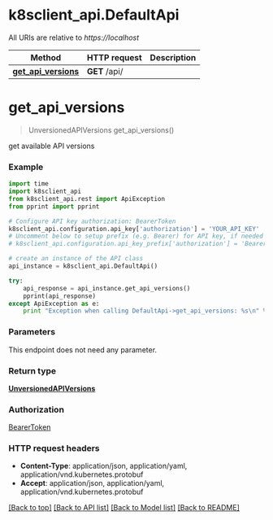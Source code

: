 # k8sclient_api.DefaultApi

All URIs are relative to *https://localhost*

Method | HTTP request | Description
------------- | ------------- | -------------
[**get_api_versions**](DefaultApi.md#get_api_versions) | **GET** /api/ | 


# **get_api_versions**
> UnversionedAPIVersions get_api_versions()



get available API versions

### Example 
```python
import time
import k8sclient_api
from k8sclient_api.rest import ApiException
from pprint import pprint

# Configure API key authorization: BearerToken
k8sclient_api.configuration.api_key['authorization'] = 'YOUR_API_KEY'
# Uncomment below to setup prefix (e.g. Bearer) for API key, if needed
# k8sclient_api.configuration.api_key_prefix['authorization'] = 'Bearer'

# create an instance of the API class
api_instance = k8sclient_api.DefaultApi()

try: 
    api_response = api_instance.get_api_versions()
    pprint(api_response)
except ApiException as e:
    print "Exception when calling DefaultApi->get_api_versions: %s\n" % e
```

### Parameters
This endpoint does not need any parameter.

### Return type

[**UnversionedAPIVersions**](UnversionedAPIVersions.md)

### Authorization

[BearerToken](../README.md#BearerToken)

### HTTP request headers

 - **Content-Type**: application/json, application/yaml, application/vnd.kubernetes.protobuf
 - **Accept**: application/json, application/yaml, application/vnd.kubernetes.protobuf

[[Back to top]](#) [[Back to API list]](../README.md#documentation-for-api-endpoints) [[Back to Model list]](../README.md#documentation-for-models) [[Back to README]](../README.md)

